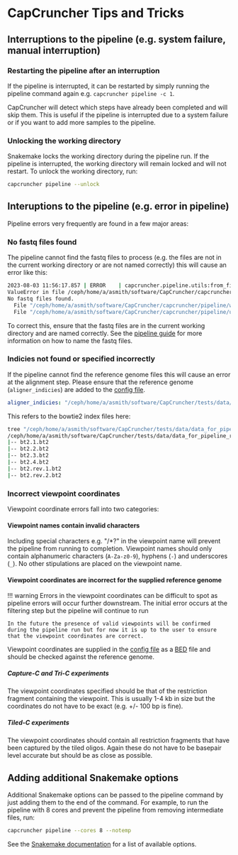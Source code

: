 # CapCruncher Tips and Tricks

## Interruptions to the pipeline (e.g. system failure, manual interruption)

### Restarting the pipeline after an interruption

If the pipeline is interrupted, it can be restarted by simply running the pipeline command again e.g. `capcruncher pipeline -c 1`.

CapCruncher will detect which steps have already been completed and will skip them. This is useful if the pipeline is interrupted due to a system failure or if you want to add more samples to the pipeline.

### Unlocking the working directory

Snakemake locks the working directory during the pipeline run. If the pipeline is interrupted, the working directory will remain locked and will not restart. To unlock the working directory, run:

``` bash
capcruncher pipeline --unlock
```

## Interuptions to the pipeline (e.g. error in pipeline)

Pipeline errors very frequently are found in a few major areas:

### No fastq files found

The pipeline cannot find the fastq files to process (e.g. the files are not in the current working directory or are not named correctly) this will cause an error like this:

``` bash
2023-08-03 11:56:17.857 | ERROR    | capcruncher.pipeline.utils:from_files:178 - No fastq files found.
ValueError in file /ceph/home/a/asmith/software/CapCruncher/capcruncher/pipeline/workflow/Snakefile, line 30:
No fastq files found.
  File "/ceph/home/a/asmith/software/CapCruncher/capcruncher/pipeline/workflow/Snakefile", line 30, in <module>
  File "/ceph/home/a/asmith/software/CapCruncher/capcruncher/pipeline/utils.py", line 179, in from_files
```

To correct this, ensure that the fastq files are in the current working directory and are named correctly. See the [pipeline guide](pipeline.md#setting-up-the-input-directory) for more information on how to name the fastq files.

### Indicies not found or specified incorrectly

If the pipeline cannot find the reference genome files this will cause an error at the alignment step. Please ensure that the reference genome (`aligner_indicies`) are added to the [config file](pipeline.md#pipeline-configuration).

```yaml
aligner_indicies: "/ceph/home/a/asmith/software/CapCruncher/tests/data/data_for_pipeline_run/chr14_bowtie2_indicies/bt2"
```

This refers to the bowtie2 index files here:

``` bash
tree "/ceph/home/a/asmith/software/CapCruncher/tests/data/data_for_pipeline_run/chr14_bowtie2_indicies/"
/ceph/home/a/asmith/software/CapCruncher/tests/data/data_for_pipeline_run/chr14_bowtie2_indicies/
|-- bt2.1.bt2
|-- bt2.2.bt2
|-- bt2.3.bt2
|-- bt2.4.bt2
|-- bt2.rev.1.bt2
|-- bt2.rev.2.bt2
```

### Incorrect viewpoint coordinates

Viewpoint coordinate errors fall into two categories:

#### Viewpoint names contain invalid characters

Including special characters e.g. "\/*?" in the viewpoint name will prevent the pipeline from running to completion. Viewpoint names should only contain alphanumeric characters (`A-Za-z0-9`), hyphens (`-`) and underscores (`_`). No other stipulations are placed on the viewpoint name.

#### Viewpoint coordinates are incorrect for the supplied reference genome

!!! warning
    Errors in the viewpoint coordinates can be difficult to spot as pipeline errors will occur further downstream. The initial error occurs at the filtering step but the pipeline will continue to run

    In the future the presence of valid viewpoints will be confirmed during the pipeline run but for now it is up to the user to ensure that the viewpoint coordinates are correct.


Viewpoint coordinates are supplied in the [config file](pipeline.md#pipeline-configuration) as a [BED](https://genome.ucsc.edu/FAQ/FAQformat.html#format1) file and should be checked against the reference genome.

##### Capture-C and Tri-C experiments

The viewpoint coordinates specified should be that of the restriction fragment containing the viewpoint. This is usually 1-4 kb in size but the coordinates do not have to be exact (e.g. +/- 100 bp is fine).

##### Tiled-C experiments

The viewpoint coordinates should contain all restriction fragments that have been captured by the tiled oligos. Again these do not have to be basepair level accurate but should be as close as possible.


















## Adding additional Snakemake options

Additional Snakemake options can be passed to the pipeline command by just adding them to the end of the command. For example, to run the pipeline with 8 cores and prevent the pipeline from removing intermediate files, run:

``` bash
capcruncher pipeline --cores 8 --notemp
```

See the [Snakemake documentation](https://snakemake.readthedocs.io/en/stable/executable.html) for a list of available options.
